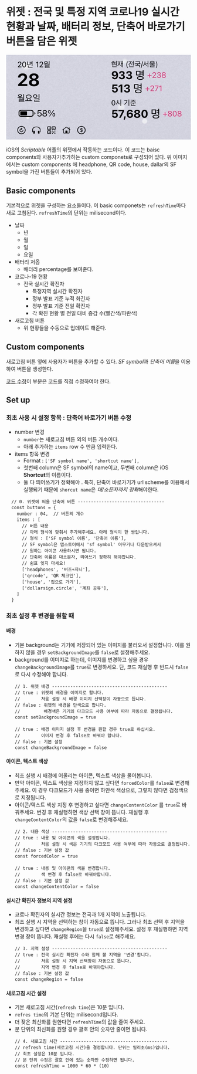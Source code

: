 # 위젯 : 전국 및 특정 지역 코로나19 실시간 현황과 날짜, 배터리 정보, 단축어 바로가기 버튼을 담은 위젯

![widget Image](./image/widget.jpg)

iOS의 *Scriptable* 어플의 위젯에서 작동하는 코드이다. 이 코드는 baisc components와 사용자가추가하는  custom componets로 구성되어 있다.
위 이미지에서는 custom components	에 headphone, QR code, house, dallar의 SF symbol을 가진 버튼들이 추가되어 있다.

## Basic components
기본적으로 위젯을 구성하는 요소들이다.
이 basic componets는 `refreshTime`마다 새로 고침된다. `refreshTime`의 단위는 milisecond이다.
-	날짜
	-	년
	-	월
	-	일
	-	요일
-	배터리 저옵
	-	배터리 percentage를 보여준다.
- 	코로나-19 현황
	-	전국 실시간 확진자
        - 특정지역 실시간 확진자
        - 정부 발표 기준 누적 화긴자
        - 정부 발표 기준 전일 확진자
        - 각 확진 현황 별 전일 대비 증감 수(빨간색/파란색)
-	새로고침 버튼
	-	위 현황들을 수동으로 업데이트 해준다.

## Custom components
새로고침 버튼 옆에 사용자가 버튼을 추가할 수 있다.
*SF symbol*과 *단축어 이름*을 이용하여 버튼을 생성한다.

[코드 수정](bear://x-callback-url/open-note?id=EA3E01E9-3261-4DCA-9F64-D8BE0EED942D-1851-0000034A8B335907&header=Set%20up)이 부분은 코드를 직접 수정하여야 한다.

## Set up
### 최초 사용 시 설정 항목 : 단축어 바로가기 버튼 수정
 - number 변경
   -  `number`는 새로고침 버튼 외의 버튼 개수이다.
   - 아래 추가하는 `items`  row 수 만큼 입력한다.
 - items 항목 변경
   - Format : `['SF symbol name', 'shortcut name'],`
   - 첫번째 column은 SF symbol의 name이고, 두번째 column은 iOS **Shortcut**의 이름이다.
   - 둘 다 띄어쓰기가 정확해야 . 특히, 단축어 바로가기가 url scheme를 이용해서 실행되기 때문에 `shorcut name`은  *대/소문자까지 정확*해야한다.
```
  // 0. 위젯에 띄울 단축어 버튼 ---------------------------------
  const buttons = {
    number : 04,  // 버튼의 개수
    items : [ 
      // 버튼 내용
      // 아래 형식에 맞춰서 추가해주세요. 아래 형식이 한 쌍입니다.
      // 형식 : ['SF symbol 이름', '단축어 이름'],
      // SF symbol은 앱스토어에서 'sf symbol' 아무거나 다운받으셔서
      // 원하는 아이콘 사용하시면 됩니다.
      // 단축어 이름은 대소문자, 띄어쓰기 정확히 해야합니다.
      // 쉼표 잊지 마세요!
      ['headphones', '버즈+지니'],
      ['qrcode', 'QR 체크인'],
      ['house', '집으로 가기'],
      ['dollarsign.circle', '계좌 공유'],
    ]
  }
```

### 최초 설정 후 변경을 원할 때
#### 배경
  - 기본 background는 기기에 저장되어 있는 이미지를 불러오서 설정합니다. 이를 원하지 않을 경우 `setBackgroundImage`를 `false`로 설정해주세요.
  - background를 이미지로 하는데, 이미지를 변경하고 싶을 경우 `changeBackgroundImage`를 `true`로 변경하세요. 단, 코드 재실행 후 반드시 `false`로 다시 수정해야 합니다. 
	```
	// 1. 위젯 배경 --------------------------------------------
	// true : 위젯의 배경을 이미지로 합니다.
	//        처음 설정 시 배경 이미지 선택창이 자동으로 뜹니다.
	// false : 위젯의 배경을 단색으로 합니다. 
	//         배경색은 기기의 다크모드 사용 여부에 따라 자동으로 결정됩니다.
	const setBackgroundImage = true

	// true : 배경 이미지 설정 후 변경을 원할 경우 true로 하십시오.
	//        이미지 변경 후 false로 바꿔야 합니다.
	// false : 기본 설정
	const changeBackgroundImage = false	
	```
	
#### 아이콘, 텍스트 색상
  - 최초 실행 시 배경에 어울리는 아이콘, 텍스트 색상을 물어봅니다.
  - 만약 아이콘, 텍스트 색상을 지정하지 않고 싶다면 `forcedColor`를 `false`로 변경해 주세요. 이 경우 다크모드가 사용 중이면 하얀색 색상으로, 그렇지 않다면 검정색으로 지정됩니다.
  - 아이콘/텍스트 색상 지정 후 변경하고 싶다면 `changeContentColor`	를 `true`로 바꿔주세요. 변경 후 재실행하면 색상 선택 창이 뜹니다. 재실행 후 `changeContentColor`의 값을 `false`로 변경해주세요.
	```
	// 2. 내용 색상 --------------------------------------------
	// true : 내용 및 아이콘의 색을 설정합니다.
	//        처음 설정 시 색은 기기의 다크모드 사용 여부에 따라 자동으로 결정됩니다.
	// false : 기본 설정 값
	const forcedColor = true

	// true : 내용 및 아이콘의 색을 변경합니다.
	//        색 변경 후 false로 바꿔야합니다.
	// false : 기본 설정 값
	const changeContentColor = false	
	```

#### 실시간 확진자 정보의 지역 설정
  - 코로나 확진자의 실시간 정보는 전국과 1개 지역이 노출됩니다.
  - 최초 실행 시 지역을 선택하는 창이 자동으로 뜹니다. 그러나 최초 선택 후 지역을 변경하고 싶다면 `changeRegion`을 `true`로 설정해주세요. 설정 후 재실행하면 지역 변경 창이 뜹니다. 재실행 후에는 다시 `false`로 해주세요.
	```
	// 3. 지역 설정 --------------------------------------------
	// true : 전국 실시간 확진자 수와 함께 볼 지역을 '변경'합니다.
	//        처음 설정 시 지역 선택창이 자동으로 뜹니다.
	//        지역 변경 후 false로 바꿔야합니다.
	// false : 기본 설정 값
	const changeRegion = false	
	```

#### 새로고침 시간 설정
  - 기본 새로고침 시간(`refresh time`)은 10분 입니다.
  - `refres time`의 기본 단위는 milisecond입니다.
  - 더 잦은 최신화를 원한다면 `refreshTime`의 값을 줄여 주세요.
  - 분 단위의 최신화를 원할 경우 괄호 안의 숫자만 줄이면 됩니다.
	```
	// 4. 새로고침 시간 -----------------------------------------
	// refresh time(새로고침 시간)을 결정합니다. 단위는 밀리초(ms)입니다.
	// 최초 설정은 10분 입니다.
	// 분 단위 수정은 괄호 안에 있는 숫자만 수정하면 됩니다.
	const refreshTime = 1000 * 60 * (10)	
	```
